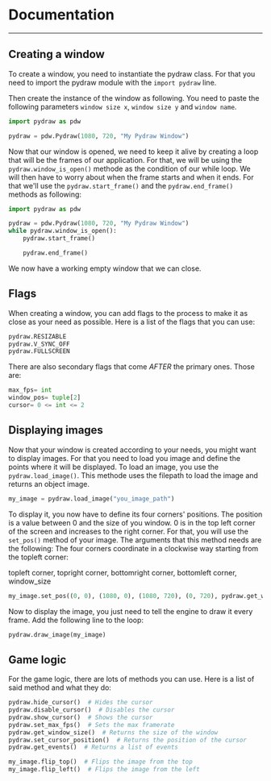 # Documentation

--- 

## Creating a window

To create a window, you need to instantiate the pydraw class. For that you need to import the pydraw module with the ```import pydraw``` line.

Then create the instance of the window as following. You need to paste the following parameters ````window size x````, ```window size y``` and ```window name```.

````python
import pydraw as pdw

pydraw = pdw.Pydraw(1080, 720, "My Pydraw Window")
````

Now that our window is opened, we need to keep it alive by creating a loop that will be the frames of our application.
For that, we will be using the ````pydraw.window_is_open()```` methode as the condition of our while loop.
We will then have to worry about when the frame starts and when it ends. For that we'll use the ````pydraw.start_frame()```` and the ````pydraw.end_frame()```` methods as following:

````python
import pydraw as pdw

pydraw = pdw.Pydraw(1080, 720, "My Pydraw Window")
while pydraw.window_is_open():
    pydraw.start_frame()

    pydraw.end_frame()
````

We now have a working empty window that we can close.

## Flags

When creating a window, you can add flags to the process to make it as close as your need as possible.
Here is a list of the flags that you can use:

````python
pydraw.RESIZABLE
pydraw.V_SYNC_OFF
pydraw.FULLSCREEN
````

There are also secondary flags that come *AFTER* the primary ones. Those are:
```python
max_fps= int
window_pos= tuple[2]
cursor= 0 <= int <= 2
```

## Displaying images

Now that your window is created according to your needs, you might want to display images.
For that you need to load you image and define the points where it will be displayed.
To load an image, you use the ````pydraw.load_image()````. This methode uses the filepath to load the image and returns an object image.

````python
my_image = pydraw.load_image("you_image_path")
````

To display it, you now have to define its four corners' positions.
The position is a value between 0 and the size of you window. 0 is in the top left corner of the screen and increases to the right corner.
For that, you will use the ````set_pos()```` method of your image. The arguments that this method needs are the following:
The four corners coordinate in a clockwise way starting from the topleft corner:

topleft corner, topright corner, bottomright corner, bottomleft corner, window_size

````python
my_image.set_pos((0, 0), (1080, 0), (1080, 720), (0, 720), pydraw.get_window_size())
````

Now to display the image, you just need to tell the engine to draw it every frame. Add the following line to the loop:

````python
pydraw.draw_image(my_image)
````

## Game logic

For the game logic, there are lots of methods you can use. Here is a list of said method and what they do:

````python
pydraw.hide_cursor()  # Hides the cursor
pydraw.disable_cursor()  # Disables the cursor
pydraw.show_cursor()  # Shows the cursor
pydraw.set_max_fps()  # Sets the max framerate
pydraw.get_window_size()  # Returns the size of the window
pydraw.set_cursor_position()  # Returns the position of the cursor
pydraw.get_events()  # Returns a list of events

my_image.flip_top()  # Flips the image from the top
my_image.flip_left()  # Flips the image from the left
````
